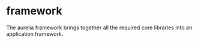 framework
=========

The aurelia framework brings together all the required core libraries into an application framework.
